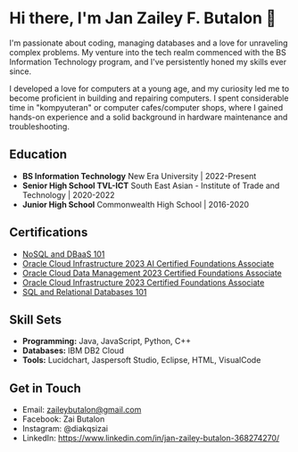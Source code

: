 # Hi there, I'm Jan Zailey F. Butalon 👋

I'm passionate about coding, managing databases and a love for unraveling complex problems. My venture into the tech realm commenced with the BS Information Technology program, and I've persistently honed my skills ever since.

I developed a love for computers at a young age, and my curiosity led me to become proficient in building and repairing computers. I spent considerable time in "kompyuteran" or computer cafes/computer shops, where I gained hands-on experience and a solid background in hardware maintenance and troubleshooting.


## Education
- **BS Information Technology**
  New Era University | 2022-Present
- **Senior High School TVL-ICT**
  South East Asian - Institute of Trade and Technology | 2020-2022
- **Junior High School**
  Commonwealth High School | 2016-2020
  


## Certifications
- [NoSQL and DBaaS 101](https://courses.cognitiveclass.ai/certificates/af062dded9b64d918f60bcf0f05e6e27)
- [Oracle Cloud Infrastructure 2023 AI Certified Foundations Associate](https://catalog-education.oracle.com/pls/certview/sharebadge?id=6FD6B72B528A6798426E54269FF059E5ACAA2A3C0C707F8288709F35B74B08C4&fbclid=IwAR0jcUGQdJ34LuE6BjiYeNzhYniqNOdGD_UYUKdVQwXlFqz2vhtXPUkW2dc)
- [Oracle Cloud Data Management 2023 Certified Foundations Associate](https://catalog-education.oracle.com/pls/certview/sharebadge?id=E09EE6C89FE30875204319433E301B6BC853E5BB47906EFBDD6E14A0392E8DED&fbclid=IwAR1He0Y4Dq2GiHXrnA8AM5EDds_tmbWHC4O5td-rROMTrNQnfcF-CA1w-0I)
- [Oracle Cloud Infrastructure 2023 Certified Foundations Associate](https://catalog-education.oracle.com/pls/certview/sharebadge?id=33313B753148242A9F560F85FCFA883B0C5551E3099A8F929CA6EFE6681BCEC3&fbclid=IwAR2jlDHeaLAzlG5g6XoUTg8idT4CDbdCIpMrSuYHa8zu-C4mo8uNoS_Dr7U)
- [SQL and Relational Databases 101](	https://courses.cognitiveclass.ai/certificates/d1156f28067f4836a26fa1dcb540a44a)

## Skill Sets
- **Programming:** Java, JavaScript, Python, C++
- **Databases:** IBM DB2 Cloud
- **Tools:** Lucidchart, Jaspersoft Studio, Eclipse, HTML, VisualCode

## Get in Touch
- Email: zaileybutalon@gmail.com
- Facebook: Zai Butalon
- Instagram: @diakqsizai
- LinkedIn: https://www.linkedin.com/in/jan-zailey-butalon-368274270/
